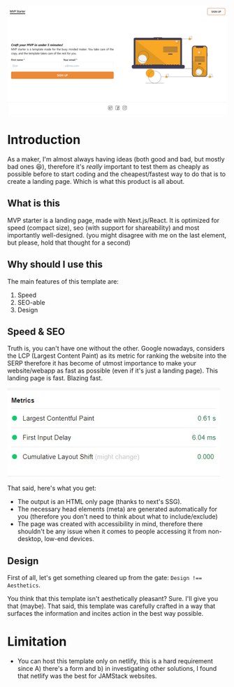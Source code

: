 ![screenshot](./.github/screenshot.jpg)

# Introduction

As a maker, I'm almost always having ideas (both good and bad, but mostly bad ones 😆), therefore it's _really_ important to test them as cheaply as possible before to start coding and the cheapest/fastest way to do that is to create a landing page. Which is what this product is all about.

## What is this

MVP starter is a landing page, made with Next.js/React. It is optimized for speed (compact size), seo (with support for shareability) and most importantly well-designed. (you might disagree with me on the last element, but please, hold that thought for a second)

## Why should I use this

The main features of this template are:

1. Speed
2. SEO-able
3. Design

## Speed & SEO

Truth is, you can't have one without the other. Google nowadays, considers the LCP (Largest Content Paint) as its metric for ranking the website into the SERP therefore it has become of utmost importance to make your website/webapp as fast as possible (even if it's just a landing page). This landing page is fast. Blazing fast.

![metrics](./.github/metrics.jpg)

That said, here's what you get:

- The output is an HTML only page (thanks to next's SSG).
- The necessary head elements (meta) are generated automatically for you (therefore you don't need to think about what to include/exclude)
- The page was created with accessibility in mind, therefore there shouldn't be any issue when it comes to people accessing it from non-desktop, low-end devices.

## Design

First of all, let's get something cleared up from the gate: `Design !== Aesthetics`.

You think that this template isn't aesthetically pleasant? Sure. I'll give you that (maybe). That said, this template was carefully crafted in a way that surfaces the information and incites action in the best way possible.

# Limitation

- You can host this template only on netlify, this is a hard requirement since A) there's a form and b) in investigating other solutions, I found that netlify was the best for JAMStack websites.
